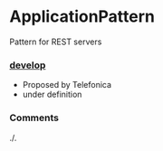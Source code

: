 # ApplicationPattern
Pattern for REST servers

### [develop](../../tree/develop)
- Proposed by Telefonica
- under definition

### Comments
./.

